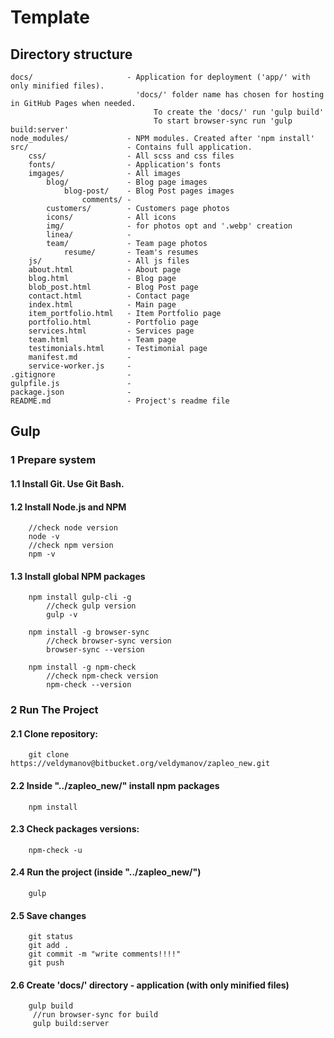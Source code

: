 # Template

## Directory structure

```
docs/                     - Application for deployment ('app/' with only minified files).
                            'docs/' folder name has chosen for hosting in GitHub Pages when needed.
                                To create the 'docs/' run 'gulp build'
                                To start browser-sync run 'gulp build:server'                          
node_modules/             - NPM modules. Created after 'npm install'
src/                      - Contains full application.
    css/                  - All scss and css files
    fonts/                - Application's fonts
    imgages/              - All images
        blog/             - Blog page images
            blog-post/    - Blog Post pages images
                comments/ -
        customers/        - Customers page photos
        icons/            - All icons
        img/              - for photos opt and '.webp' creation 
        linea/            -
        team/             - Team page photos
            resume/       - Team's resumes
    js/                   - All js files
    about.html            - About page
    blog.html             - Blog page
    blob_post.html        - Blog Post page
    contact.html          - Contact page    
    index.html            - Main page
    item_portfolio.html   - Item Portfolio page
    portfolio.html        - Portfolio page
    services.html         - Services page
    team.html             - Team page
    testimonials.html     - Testimonial page
    manifest.md           -
    service-worker.js     -   
.gitignore                - 
gulpfile.js               - 
package.json              - 
README.md                 - Project's readme file
```

## Gulp
### 1 Prepare system
#### 1.1 Install Git. Use Git Bash.
#### 1.2 Install Node.js and NPM
```
    //check node version
    node -v
    //check npm version
    npm -v 
```
#### 1.3 Install global NPM packages 
```
    npm install gulp-cli -g
        //check gulp version
        gulp -v
    
	npm install -g browser-sync	
        //check browser-sync version
        browser-sync --version 
	
    npm install -g npm-check
        //check npm-check version
        npm-check --version	 
```

### 2 Run The Project
#### 2.1 Clone repository:
```
    git clone https://veldymanov@bitbucket.org/veldymanov/zapleo_new.git
```
#### 2.2 Inside "../zapleo_new/" install npm packages
````
    npm install
````
#### 2.3 Check packages versions:
```
    npm-check -u
```
#### 2.4 Run the project (inside "../zapleo_new/")
````
    gulp
````
#### 2.5 Save changes
````
    git status
    git add .
    git commit -m "write comments!!!!"
    git push
````
#### 2.6 Create 'docs/' directory - application (with only minified files)
````
    gulp build
     //run browser-sync for build
     gulp build:server
````
